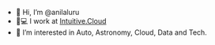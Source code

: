 - 👋 Hi, I’m @anilaluru
- 🏡💻 I work at [Intuitive.Cloud](https://www.intuitive.cloud/)
- 👀 I’m interested in  Auto, Astronomy, Cloud, Data and Tech.

<!---
anilaluruintuitivecloud/anilaluruintuitivecloud is a ✨ special ✨ repository because its `README.md` (this file) appears on your GitHub profile.
You can click the Preview link to take a look at your changes.
--->
